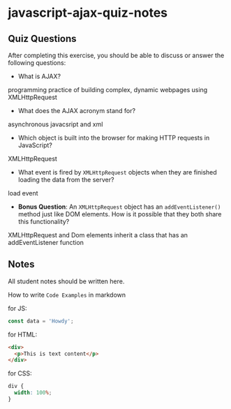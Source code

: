 # javascript-ajax-quiz-notes

## Quiz Questions

After completing this exercise, you should be able to discuss or answer the following questions:

- What is AJAX?

programming practice of building complex, dynamic webpages using XMLHttpRequest

- What does the AJAX acronym stand for?

asynchronous javacsript and xml

- Which object is built into the browser for making HTTP requests in JavaScript?

XMLHttpRequest

- What event is fired by `XMLHttpRequest` objects when they are finished loading the data from the server?

load event

- **Bonus Question**: An `XMLHttpRequest` object has an `addEventListener()` method just like DOM elements. How is it possible that they both share this functionality?

XMLHttpRequest and Dom elements inherit a class that has an addEventListener function

## Notes

All student notes should be written here.

How to write `Code Examples` in markdown

for JS:

```javascript
const data = 'Howdy';
```

for HTML:

```html
<div>
  <p>This is text content</p>
</div>
```

for CSS:

```css
div {
  width: 100%;
}
```
